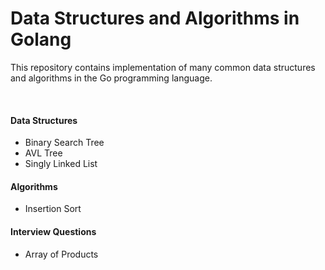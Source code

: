 # Data Structures and Algorithms in Golang

<p>This repository contains implementation of many common data structures
and algorithms in the Go programming language.</p>

</br>

<h4>Data Structures</h4>
<ul>
  <li>Binary Search Tree</li>
  <li>AVL Tree</li>
  <li>Singly Linked List</li>
</ul>

<h4>Algorithms</h4>
<ul>
  <li>Insertion Sort</li>
</ul>

<h4>Interview Questions</h4>
<ul>
  <li>Array of Products</li>
</ul>